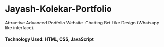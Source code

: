 # Jayash-Kolekar-Portfolio
Attractive Advanced Portfolio Website. Chatting Bot Like Design (Whatsapp like interface).
#### Technology Used: HTML, CSS, JavaScript
